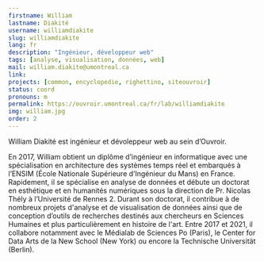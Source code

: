 ```yaml
---
firstname: William
lastname: Diakité
username: williamdiakite
slug: williamdiakite
lang: fr
description: "Ingénieur, développeur web"
tags: [analyse, visualisation, données, web]
mail: william.diakite@umontreal.ca
link: 
projects: [common, encyclopedie, righettino, siteouvroir]
status: coord
pronouns: m
permalink: https://ouvroir.umontreal.ca/fr/lab/williamdiakite
img: william.jpg
order: 2
---
```


William Diakité est ingénieur et dévoleppeur web au sein d’Ouvroir. 

En 2017, William obtient un diplôme d’ingénieur en informatique avec une spécialisation en architecture des systèmes temps réel et embarqués à l’ENSIM (École Nationale Supérieure d’Ingénieur du Mans) en France. Rapidement, il se spécialise en analyse de données et débute un doctorat en esthétique et en humanités numériques sous la direction de Pr. Nicolas Thély à l’Université de Rennes 2. Durant son doctorat, il contribue à de nombreux projets d'analyse et de visualisation de données ainsi que de conception d’outils de recherches destinés aux chercheurs en Sciences Humaines et plus particulièrement en histoire de l'art. Entre 2017 et 2021, il collabore notamment avec le Médialab de Sciences Po (Paris), le Center for Data Arts de la New School (New York) ou encore la Technische Universität (Berlin).
